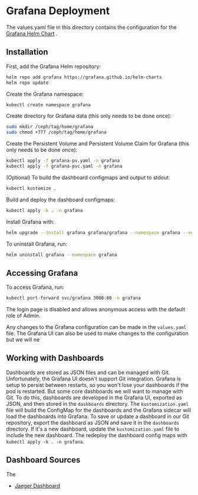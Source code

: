 # Grafana Deployment

The values.yaml file in this directory contains the configuration for the [Grafana Helm Chart](https://github.com/grafana/helm-charts/tree/main/charts/grafana) .

## Installation

First, add the Grafana Helm repository:

```bash
helm repo add grafana https://grafana.github.io/helm-charts
helm repo update
```

Create the Grafana namespace:

```bash
kubectl create namespace grafana
```

Create directory for Grafana data (this only needs to be done once):

```bash
sudo mkdir /ceph/tag/home/grafana
sudo chmod +777 /ceph/tag/home/grafana
```

Create the Persistent Volume and Persistent Volume Claim for Grafana (this only needs to be done once):

```bash
kubectl apply -f grafana-pv.yaml -n grafana
kubectl apply -f grafana-pvc.yaml -n grafana
```

(Optional) To build the dashboard configmaps and output to stdout:

```bash
kubectl kustomize .
```

Build and deploy the dashboard configmaps:

```bash
kubectl apply -k . -n grafana
```

Install Grafana with:

```bash
helm upgrade --install grafana grafana/grafana --namespace grafana --version 8.8.2 --values values.yaml
```

To uninstall Grafana, run:

```bash
helm uninstall grafana --namespace grafana
```

## Accessing Grafana

To access Grafana, run:

```bash
kubectl port-forward svc/grafana 3000:80 -n grafana
```

The login page is disabled and allows anonymous access with the default role of Admin.

Any changes to the Grafana configuration can be made in the `values.yaml` file. The Grafana UI can also be used to make changes to the configuration but we will ne

## Working with Dashboards

Dashboards are stored as JSON files and can be managed with Git. Unfortunately, the Grafana UI doesn't support Git integration. Grafana is setup to persist between restarts, so you won't lose your dashboards if the pod is restarted. But some core dashboards we will want to manage with Git. To do this, dashboards are developed in the Grafana UI, exported as JSON, and then stored in the `dashboards` directory. The `kustomization.yaml` file will build the ConfigMap for the dashboards and the Grafana sidecar will load the dashboards into Grafana. To save or update a dashboard in our Git repository, export the dashboard as JSON and save it in the `dashboards` directory. If it's a new dashboard, update the `kustomization.yaml` file to include the new dashboard. The redeploy the dashboard config maps with `kubectl apply -k . -n grafana`.

## Dashboard Sources

The 
- [Jaeger Dashboard](https://github.com/jaegertracing/jaeger/blob/main/monitoring/jaeger-mixin/dashboard-for-grafana.json)
